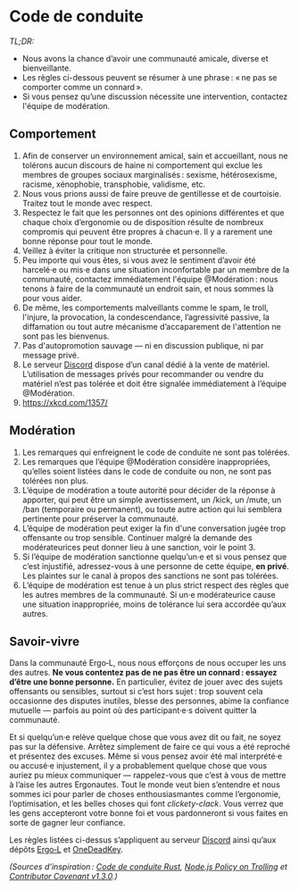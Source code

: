 Code de conduite
================================================================================

*TL;DR:*
- Nous avons la chance d’avoir une communauté amicale, diverse et bienveillante.
- Les règles ci-dessous peuvent se résumer à une phrase :
  « ne pas se comporter comme un connard ».
- Si vous pensez qu’une discussion nécessite une intervention, contactez
  l'équipe de modération.


Comportement
--------------------------------------------------------------------------------

1. Afin de conserver un environnement amical, sain et accueillant, nous ne
   tolérons aucun discours de haine ni comportement qui exclue les membres
   de groupes sociaux marginalisés : sexisme, hétérosexisme, racisme, xénophobie,
   transphobie, validisme, etc.
2. Nous vous prions aussi de faire preuve de gentillesse et de courtoisie.
   Traitez tout le monde avec respect.
3. Respectez le fait que les personnes ont des opinions différentes et que
   chaque choix d’ergonomie ou de disposition résulte de nombreux compromis qui
   peuvent être propres à chacun·e. Il y a rarement une bonne réponse pour tout le monde.
4. Veillez à éviter la critique non structurée et personnelle.
5. Peu importe qui vous êtes, si vous avez le sentiment d’avoir été harcelé·e ou
   mis·e dans une situation inconfortable par un membre de la communauté, contactez
   immédiatement l'équipe @Modération : nous tenons à faire de la communauté un
   endroit sain, et nous sommes là pour vous aider.
6. De même, les comportements malveillants comme le spam, le troll, l'injure, la
   provocation, la condescendance, l’agressivité passive, la diffamation ou tout
   autre mécanisme d’accaparement de l'attention ne sont pas les bienvenus.
7. Pas d'autopromotion sauvage — ni en discussion publique, ni par message
   privé.
8. Le serveur [Discord] dispose d’un canal dédié à la vente de matériel. L’utilisation de messages
   privés pour recommander ou vendre du matériel n’est pas tolérée et doit être
   signalée immédiatement à l’équipe @Modération.
9. <https://xkcd.com/1357/>


Modération
--------------------------------------------------------------------------------

1. Les remarques qui enfreignent le code de conduite ne sont pas tolérées.
2. Les remarques que l’équipe @Modération considère inappropriées, qu’elles
   soient listées dans le code de conduite ou non, ne sont pas tolérées non
   plus.
3. L’équipe de modération a toute autorité pour décider de la réponse à
   apporter, qui peut être un simple avertissement, un /kick, un /mute, un /ban
   (temporaire ou permanent), ou toute autre action qui lui semblera pertinente
   pour préserver la communauté.
4. L’équipe de modération peut exiger la fin d'une conversation jugée trop
   offensante ou trop sensible. Continuer malgré la demande des modérateurices
   peut donner lieu à une sanction, voir le point 3.
5. Si l’équipe de modération sanctionne quelqu’un·e et si vous pensez que c’est
   injustifié, adressez-vous à une personne de cette équipe, **en privé**.
   Les plaintes sur le canal à propos des sanctions ne sont pas tolérées.
6. L’équipe de modération est tenue à un plus strict respect des règles que les autres
   membres de la communauté. Si un·e modérateurice cause une situation
   inappropriée, moins de tolérance lui sera accordée qu’aux autres.


Savoir-vivre
--------------------------------------------------------------------------------

Dans la communauté Ergo‑L, nous nous efforçons de nous occuper les uns des
autres. **Ne vous contentez pas de ne pas être un connard : essayez d’être une
bonne personne.** En particulier, évitez de jouer avec des sujets offensants ou
sensibles, surtout si c’est hors sujet : trop souvent cela occasionne des disputes
inutiles, blesse des personnes, abime la confiance mutuelle — parfois au point
où des participant·e·s doivent quitter la communauté.

Et si quelqu’un·e relève quelque chose que vous avez dit ou fait, ne soyez pas sur
la défensive. Arrêtez simplement de faire ce qui vous a été reproché et
présentez des excuses. Même si vous pensez avoir été mal interprété·e ou accusé·e
injustement, il y a probablement quelque chose que vous auriez pu mieux
communiquer — rappelez-vous que c’est à vous de mettre à l’aise les autres
Ergonautes. Tout le monde veut bien s’entendre et nous sommes ici pour parler de
choses enthousiasmantes comme l’ergonomie, l’optimisation, et les belles choses
qui font *clickety-clack*. Vous verrez que les gens accepteront votre bonne foi et
vous pardonneront si vous faites en sorte de gagner leur confiance.

Les règles listées ci-dessus s’appliquent au serveur [Discord]
ainsi qu’aux dépôts [Ergo‑L] et [OneDeadKey].

*(Sources d’inspiration : [Code de conduite Rust][Rust], [Node.js Policy on
Trolling][nodejs] et [Contributor Covenant v1.3.0][cco].)*


[Discord]:    https://discord.gg/5xR5K3nAFX 
[Ergo‑L]:     https://github.com/Nuclear-Squid/ergol
[OneDeadKey]: https://github.com/OneDeadKey/
[Rust]:       https://www.rust-lang.org/fr/policies/code-of-conduct
[nodejs]:     https://blog.izs.me/post/30036893703/policy-on-trolling
[cco]:        https://www.contributor-covenant.org/version/1/3/0/
